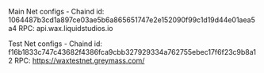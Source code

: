 Main Net configs -
Chaind id: 1064487b3cd1a897ce03ae5b6a865651747e2e152090f99c1d19d44e01aea5a4
RPC: api.wax.liquidstudios.io

Test Net configs -
Chaind id: f16b1833c747c43682f4386fca9cbb327929334a762755ebec17f6f23c9b8a12
RPC: https://waxtestnet.greymass.com/
